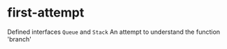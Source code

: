 # first-attempt
Defined interfaces `Queue` and `Stack`
An attempt to understand the function 'branch'
